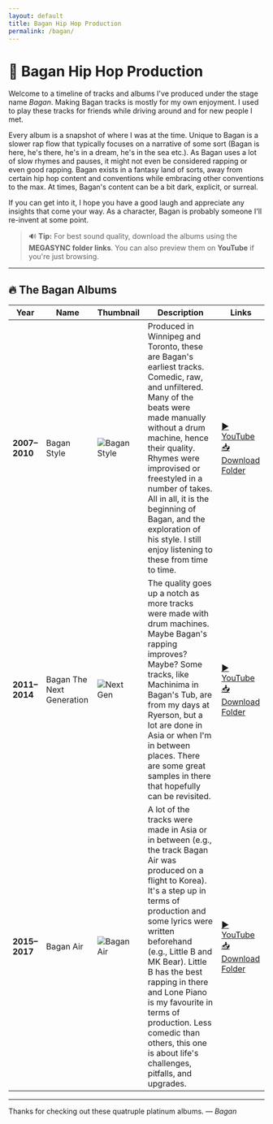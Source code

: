 ```yaml
---
layout: default
title: Bagan Hip Hop Production
permalink: /bagan/
---
```


# 🎤 Bagan Hip Hop Production

Welcome to a timeline of tracks and albums I've produced under the stage name *Bagan*. Making Bagan tracks is mostly for my own enjoyment. I used to play these tracks for friends while driving around and for new people I met.

Every album is a snapshot of where I was at the time. Unique to Bagan is a slower rap flow that typically focuses on a narrative of some sort (Bagan is here, he's there, he's in a dream, he's in the sea etc.). As Bagan uses a lot of slow rhymes and pauses, it might not even be considered rapping or even good rapping. Bagan exists in a fantasy land of sorts, away from certain hip hop content and conventions while embracing other conventions to the max. At times, Bagan's content can be a bit dark, explicit, or surreal.  

If you can get into it, I hope you have a good laugh and appreciate any insights that come your way. As a character, Bagan is probably someone I'll re-invent at some point.   

> 🔊 **Tip:** For best sound quality, download the albums using the **MEGASYNC folder links**. You can also preview them on **YouTube** if you're just browsing.

---

## 🔥 The Bagan Albums

| Year | Name | Thumbnail | Description | Links |
|------|------|-----------|-------------|-------|
| **2007–2010** | Bagan Style | ![Bagan Style](https://via.placeholder.com/80x80.png?text=2007–2010) | Produced in Winnipeg and Toronto, these are Bagan's earliest tracks. Comedic, raw, and unfiltered. Many of the beats were made manually without a drum machine, hence their quality. Rhymes were improvised or freestyled in a number of takes. All in all, it is the beginning of Bagan, and the exploration of his style. I still enjoy listening to these from time to time. | <a href="https://youtu.be/AcSF6BUJC5g" target="_blank">▶️ YouTube</a><br><a href="https://mega.nz/folder/mtIxyC6Y#3fdqsJMIaipYeHryo3zGUA" target="_blank">📥 Download Folder</a> |
| **2011–2014** | Bagan The Next Generation | ![Next Gen](https://via.placeholder.com/80x80.png?text=2011–2014) | The quality goes up a notch as more tracks were made with drum machines. Maybe Bagan's rapping improves? Maybe? Some tracks, like Machinima in Bagan's Tub, are from my days at Ryerson, but a lot are done in Asia or when I'm in between places. There are some great samples in there that hopefully can be revisited. | <a href="https://youtu.be/DKIDSCJfZ3Y" target="_blank">▶️ YouTube</a><br><a href="https://mega.nz/folder/CowBzIJR#bll9vCV6hpiSqrcDXtU41g" target="_blank">📥 Download Folder</a> |
| **2015–2017** | Bagan Air | ![Bagan Air](https://via.placeholder.com/80x80.png?text=2015–2017) |  A lot of the tracks were made in Asia or in between (e.g., the track Bagan Air was produced on a flight to Korea). It's a step up in terms of production and some lyrics were written beforehand (e.g., Little B and MK Bear). Little B has the best rapping in there and Lone Piano is my favourite in terms of production. Less comedic than others, this one is about life's challenges, pitfalls, and upgrades.  | <a href="https://youtu.be/LhQsktGmCoc" target="_blank">▶️ YouTube</a><br><a href="https://mega.nz/folder/Ct5kEBgC#B2MQI44h68D0sKd5hqB-dQ" target="_blank">📥 Download Folder</a> |

---

Thanks for checking out these quatruple platinum albums.
— *Bagan*

